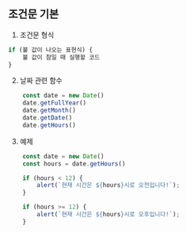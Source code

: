 ## 조건문 기본
1. 조건문 형식
```javascript
if (불 값이 나오는 표현식) {
    불 값이 참일 때 실행할 코드
}
```
2. 날짜 관련 함수
```javascript
    const date = new Date()
    date.getFullYear()
    date.getMonth()
    date.getDate()
    date.getHours()
```
3. 예제
```javascript
    const date = new Date()
    const hours = date.getHours()

    if (hours < 12) {
        alert(`현재 시간은 ${hours}시로 오전입니다!`);
    }

    if (hours >= 12) {
        alert(`현재 시간은 ${hours}시로 오후입니다!`);
    }
```
